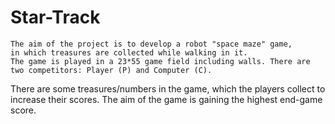 # Star-Track

 	The aim of the project is to develop a robot "space maze" game, 
 	in which treasures are collected while walking in it.
 	The game is played in a 23*55 game field including walls. There are two competitors: Player (P) and Computer (C).
  There are some treasures/numbers in the game, which the players collect to increase their scores. The aim of the game is gaining the highest end-game score.
